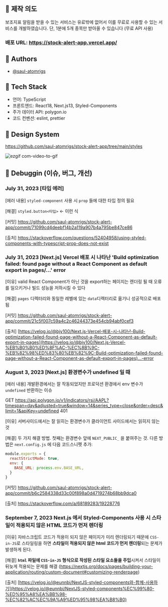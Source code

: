 ## 📌 제작 의도
보조지표 알림을 받을 수 있는 서비스는 유료밖에 없어서 이를 무료로 사용할 수 있는 서비스를 개발하였습니다. 
단, 1분에 5개 종목만 받아올 수 있습니다 (무료 API 사용) 

### 배포 URL: https://stock-alert-app.vercel.app/

## 📌 Authors
- [@saul-atomrigs](https://www.github.com/saul-atomrigs)


## 📌 Tech Stack
- 언어: TypeScript
- 프론트엔드: React18, Next.js13, Styled-Components
- 주가 데이터 API: polygon.io
- 코드 컨벤션: eslint, prettier

## 📌 Design System
https://github.com/saul-atomrigs/stock-alert-app/tree/main/styles

![ezgif com-video-to-gif](https://github.com/saul-atomrigs/stock-alert-app/assets/82362278/d66a0e88-369f-4d69-9c24-da4dcbb5a735)

## 📌 Debuggin (이슈, 버그, 개선)
### July 31, 2023 [타입 에러]

[에러 내용] `styled-component` 사용 시 `prop` 들에 대한 타입 정의 필요 

[해결] `styled.button<타입>` ← 이런 식

[커밋] https://github.com/saul-atomrigs/stock-alert-app/commit/71099cd4deebf14b2a119a907b4a795be847ce86

[출처] https://stackoverflow.com/questions/52404958/using-styled-components-with-typescript-prop-does-not-exist

### July 31, 2023 ****[Next.js] Vercel 배포 시 나타난 'Build optimization failed: found page without a React Component as default export in pages/...' error****

[이유] valid React Component가 아닌 것을 export하는 페이지는 렌더링 될 때 오류를 일으키거나 빌드 성능을 저하시킬 수 있다

[해결]  `pages` 디렉터리와 동일한 레벨에 있는 `data`디렉터리로 옮기니 성공적으로 배포됨

[커밋] https://github.com/saul-atomrigs/stock-alert-app/commit/21c5f007c59a4c2c46244373e454cb94abf0cef3

[출처] [https://velog.io/@bjy100/Next.js-Vercel-배포-시-나타난-Build-optimization-failed-found-page-without-a-React-Component-as-default-export-in-pages](https://velog.io/@bjy100/Next.js-Vercel-%EB%B0%B0%ED%8F%AC-%EC%8B%9C-%EB%82%98%ED%83%80%EB%82%9C-Build-optimization-failed-found-page-without-a-React-Component-as-default-export-in-pages)...-error

### August 3, 2023 **[Next.js] 환경변수가 undefined 일 때**

[에러 내용] 개발환경에서는 잘 작동되었지만 프로덕션 환경에서 env 변수가 `undefined` 반환하는 이슈

GET https://api.polygon.io/v1/indicators/rsi/AAPL?timespan=day&adjusted=true&window=14&series_type=close&order=desc&limit=1&apiKey=undefined 401

[이유] 서버사이드에서는 잘 읽히는 환경변수가 클라이언트 사이드에서는 읽히지 않는것

[해결] 두 가지 해결 방법. 첫째는 환경변수 앞에 `NEXT_PUBLIC_` 을 붙여주는 것. 다른 방법은 `next.config.js` 에 다음 코드스니펫 추가:

```jsx
module.exports = {
  reactStrictMode: true,
  env: {
    BASE_URL: process.env.BASE_URL,
  }
}
```

[커밋] https://github.com/saul-atomrigs/stock-alert-app/commit/b6c2584338d33c00f898a0d4719274b68bb9dca0

[출처] https://stackoverflow.com/a/68189283/19228776

### September 7, 2023 Next.js 에서 Styled-Components 사용 시 스타일이 적용되지 않은 HTML 코드가 먼저 렌더링

[이유] 자바스크립트 코드가 적용이 되지 않은 페이지가 미리 렌더링되기 때문에 `CSS-in-JS`로 스타일링을 하면 **스타일이 적용되지 않은 html 코드가 먼저 렌더링**되는 문제가 발생하게 된다.

[해결] **`html` 파일에 `CSS-in-JS` 형식으로 작성된 스타일 요소들을 주입**시켜서 스타일이 뒤늦게 적용되는 문제를 해결 (https://nextjs.org/docs/pages/building-your-application/routing/custom-document#customizing-renderpage)

[출처] [https://velog.io/@eunnbi/NextJS-styled-components와-함께-사용하기](https://velog.io/@eunnbi/NextJS-styled-components%EC%99%80-%ED%95%A8%EA%BB%98-%EC%82%AC%EC%9A%A9%ED%95%98%EA%B8%B0)

